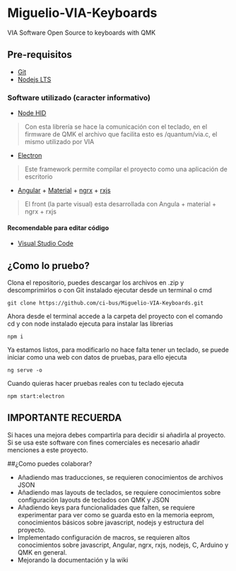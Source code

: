 # Miguelio-VIA-Keyboards
VIA Software Open Source to keyboards with QMK

## Pre-requisitos
- [Git](https://git-scm.com/downloads)
- [Nodejs LTS](https://nodejs.org/en/)
  
### Software utilizado (caracter informativo)
- [Node HID](https://github.com/node-hid/node-hid)
> Con esta librería se hace la comunicación con el teclado, en el firmware de QMK el archivo que facilita esto es /quantum/via.c, el mismo utilizado por VIA
- [Electron](https://www.electronjs.org/)
> Este framework permite compilar el proyecto como una aplicación de escritorio
- [Angular](https://angular.io/) + [Material](https://material.angular.io/) + [ngrx](https://ngrx.io/) + [rxjs](https://rxjs.dev/)
> El front (la parte visual) esta desarrollada con Angula + material + ngrx + rxjs

#### Recomendable para editar código
- [Visual Studio Code](https://code.visualstudio.com/download)

## ¿Como lo pruebo?

Clona el repositorio, puedes descargar los archivos en .zip y descomprimirlos o con Git instalado ejecutar desde un terminal o cmd
```
git clone https://github.com/ci-bus/Miguelio-VIA-Keyboards.git
```

Ahora desde el terminal accede a la carpeta del proyecto con el comando cd y con node instalado ejecuta para instalar las librerias
```
npm i
```

Ya estamos listos, para modificarlo no hace falta tener un teclado, se puede iniciar como una web con datos de pruebas, para ello ejecuta
```
ng serve -o
```

Cuando quieras hacer pruebas reales con tu teclado ejecuta
```
npm start:electron
```

## IMPORTANTE RECUERDA
Si haces una mejora debes compartirla para decidir si añadirla al proyecto.
Si se usa este software con fines comerciales es necesario añadir menciones a este proyecto.


##¿Como puedes colaborar?
- Añadiendo mas traducciones, se requieren conocimientos de archivos JSON
- Añadiendo mas layouts de teclados, se requiere conocimientos sobre configuración layouts de teclados con QMK y JSON
- Añadiendo keys para funcionalidades que falten, se requiere experimentar para ver como se guarda esto en la memoria eeprom, conocimientos básicos sobre javascript, nodejs y estructura del proyecto.
- Implementado configuración de macros, se requieren altos conocimientos sobre javascript, Angular, ngrx, rxjs, nodejs, C, Arduino y QMK en general.
- Mejorando la documentación y la wiki



